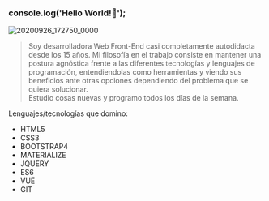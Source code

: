 ### console.log('Hello World!👋');
![20200926_172750_0000](https://user-images.githubusercontent.com/58574759/94349931-a78db400-001f-11eb-9348-d62e062b61bb.png)

> Soy desarrolladora Web Front-End casi completamente autodidacta desde los 15 años. Mi filosofía en el trabajo consiste en mantener una postura agnóstica frente a las diferentes tecnologías y lenguajes de programación, entendiendolas como herramientas y viendo sus beneficios ante otras opciones dependiendo del problema que se quiera solucionar. <br>
Estudio cosas nuevas y programo todos los días de la semana.

Lenguajes/tecnologías que domino:
* HTML5
* CSS3
* BOOTSTRAP4
* MATERIALIZE
* JQUERY
* ES6
* VUE 
* GIT
